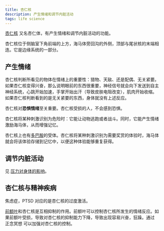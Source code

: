 ```yaml
---
title: 杏仁核
description: 产生情绪和调节内脏活动
tags: life science
---
```


[杏仁核](https://zh.wikipedia.org/wiki/%E6%9D%8F%E4%BB%81%E6%A0%B8) 又名杏仁体，有产生情绪和调节内脏活动的功能。

杏仁核位于侧脑室下角前端的上方，海马体旁回沟的外侧，顶部与尾状核的末端相连。它是边缘系统的一部分。

## 产生情绪
杏仁核判断所看见的物体在情绪上的重要性：猎物、天敌、还是配偶、无关紧要。如果杏仁核变得兴奋，那么说明眼前的东西很重要，神经信号就会向下发送到自主神经系统，心跳开始加速，手掌开始出汗（导致皮肤电阻改变），肌肉开始收缩。如果杏仁核判断看到的是无关紧要的东西，身体就没有上述反应。

杏仁核对**恐惧情绪**至关重要。杏仁核受损的人，不会感到恐惧。

杏仁核将某种刺激识别为危险时：它能让动物逃跑或者战斗。同时，它能产生情绪激励海马体，从而增强记忆。

杏仁核上也有[多巴胺](../a/addictive-dopamine.md)的受体。杏仁核将某种刺激识别为需要奖赏的体验时，海马体就会将该体验存储到记忆中，以便这种体验能够重复获得。

## 调节内脏活动
见 [压力对身体的影响](../f/feel-stressed-what-happened.md)。

## 杏仁核与精神疾病
焦虑症，PTSD 对应的是杏仁核的过度激活。

[前额叶](../p/prefrontal-cortex.md)和杏仁核是互相抑制的作用。前额叶可以控制杏仁核所发生的情绪反应。如果前额叶受损，导致对杏仁核的抑制能力下降，导致出现容易兴奋，狂躁。通过 正念冥想 可以加强对杏仁核的控制。

